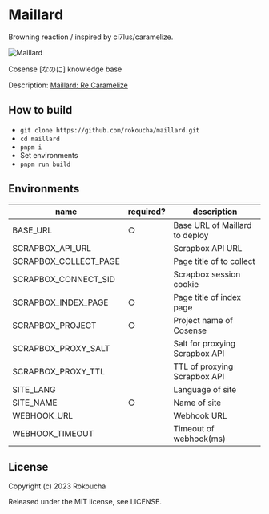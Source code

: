 # Maillard

Browning reaction / inspired by ci7lus/caramelize.

![Maillard](https://scrapbox.io/files/672f98e8d5e96e3e960cc1a4.png)

Cosense [なのに] knowledge base

Description: [Maillard: Re Caramelize](https://rokoucha.net/Maillard:%20Re%20Caramelize)

## How to build

- `git clone https://github.com/rokoucha/maillard.git`
- `cd maillard`
- `pnpm i`
- Set environments
- `pnpm run build`

## Environments

| name                  | required? | description                    |
| --------------------- | --------- | ------------------------------ |
| BASE_URL              | ○         | Base URL of Maillard to deploy |
| SCRAPBOX_API_URL      |           | Scrapbox API URL               |
| SCRAPBOX_COLLECT_PAGE |           | Page title of to collect       |
| SCRAPBOX_CONNECT_SID  |           | Scrapbox session cookie        |
| SCRAPBOX_INDEX_PAGE   | ○         | Page title of index page       |
| SCRAPBOX_PROJECT      | ○         | Project name of Cosense        |
| SCRAPBOX_PROXY_SALT   |           | Salt for proxying Scrapbox API |
| SCRAPBOX_PROXY_TTL    |           | TTL of proxying Scrapbox API   |
| SITE_LANG             |           | Language of site               |
| SITE_NAME             | ○         | Name of site                   |
| WEBHOOK_URL           |           | Webhook URL                    |
| WEBHOOK_TIMEOUT       |           | Timeout of webhook(ms)         |

## License

Copyright (c) 2023 Rokoucha

Released under the MIT license, see LICENSE.
